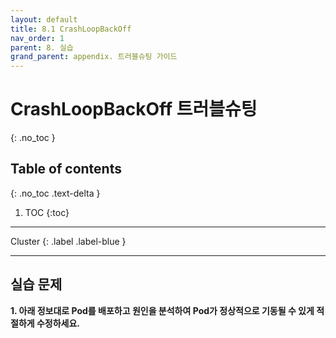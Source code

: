 ```yaml
---
layout: default
title: 8.1 CrashLoopBackOff
nav_order: 1
parent: 8. 실습
grand_parent: appendix. 트러블슈팅 가이드
---
```


# CrashLoopBackOff 트러블슈팅
{: .no_toc }

## Table of contents
{: .no_toc .text-delta }

1. TOC
{:toc}

---

<div class="code-example" markdown="1">
Cluster
{: .label .label-blue }
</div>

---

## 실습 문제

**1. 아래 정보대로 Pod를 배포하고 원인을 분석하여 Pod가 정상적으로 기동될 수 있게 적절하게 수정하세요.**
